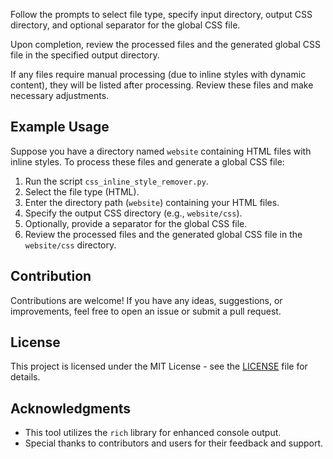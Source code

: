 
Follow the prompts to select file type, specify input directory, output CSS directory, and optional separator for the global CSS file.

Upon completion, review the processed files and the generated global CSS file in the specified output directory.

If any files require manual processing (due to inline styles with dynamic content), they will be listed after processing. Review these files and make necessary adjustments.

## Example Usage

Suppose you have a directory named `website` containing HTML files with inline styles. To process these files and generate a global CSS file:

1. Run the script `css_inline_style_remover.py`.
2. Select the file type (HTML).
3. Enter the directory path (`website`) containing your HTML files.
4. Specify the output CSS directory (e.g., `website/css`).
5. Optionally, provide a separator for the global CSS file.
6. Review the processed files and the generated global CSS file in the `website/css` directory.

## Contribution

Contributions are welcome! If you have any ideas, suggestions, or improvements, feel free to open an issue or submit a pull request.

## License

This project is licensed under the MIT License - see the [LICENSE](LICENSE) file for details.

## Acknowledgments

- This tool utilizes the `rich` library for enhanced console output.
- Special thanks to contributors and users for their feedback and support.
